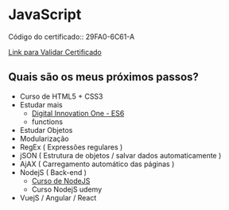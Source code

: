 # JavaScript

Código do certificado:: 29FA0-6C61-A

[Link para Validar Certificado](https://www.cursoemvideo.com/validacao-de-certificado/?codigo=29FA0-6C61-A)


## Quais são os meus próximos passos?
- Curso de HTML5 + CSS3
- Estudar mais
	- [Digital Innovation One - ES6](https://web.digitalinnovation.one/course/javascript-es6-essencial/learning/183aad79-0e6d-4acb-880f-b0e179824a81/)
	- functions
- Estudar Objetos
- Modularização
- RegEx ( Expressões regulares )
- jSON ( Estrutura de objetos / salvar dados automaticamente )
- AjAX ( Carregamento automático das páginas )
- NodejS ( Back-end ) 
	- [Curso de NodeJS](https://www.youtube.com/watch?v=522HiDiAf0w&list=PLJ_KhUnlXUPtbtLwaxxUxHqvcNQndmI4B&index=2&ab_channel=VictorLima-GuiadoProgramador)
	- Curso NodejS udemy
- VuejS / Angular / React
